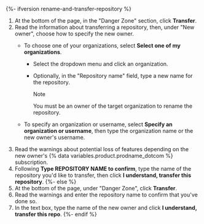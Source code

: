 {%- ifversion rename-and-transfer-repository %}
1. At the bottom of the page, in the "Danger Zone" section, click **Transfer**.
1. Read the information about transferring a repository, then, under "New owner", choose how to specify the new owner.
   * To choose one of your organizations, select **Select one of my organizations**.

     * Select the dropdown menu and click an organization.
     * Optionally, in the "Repository name" field, type a new name for the repository.

       > [!NOTE]
       > You must be an owner of the target organization to rename the repository.

   * To specify an organization or username, select **Specify an organization or username**, then type the organization name or the new owner's username.
1. Read the warnings about potential loss of features depending on the new owner's {% data variables.product.prodname_dotcom %} subscription.
1. Following **Type REPOSITORY NAME to confirm**, type the name of the repository you'd like to transfer, then click **I understand, transfer this repository**.
{%- else %}
1. At the bottom of the page, under "Danger Zone", click **Transfer**.
1. Read the warnings and enter the repository name to confirm that you've done so.
1. In the text box, type the name of the new owner and click **I understand, transfer this repo**.
{%- endif %}
